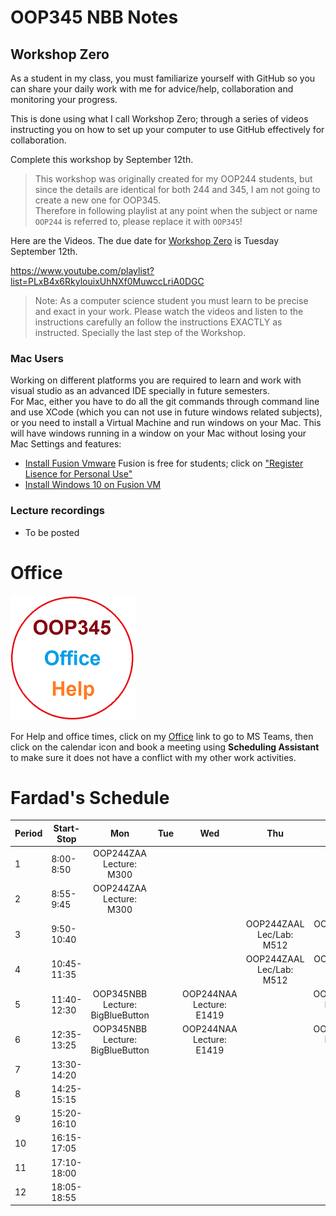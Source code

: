 # OOP345 NBB Notes


## Workshop Zero
As a student in my class, you must familiarize yourself with GitHub so you can share your daily work with me for advice/help, collaboration and monitoring your progress. 

This is done using what I call Workshop Zero; through a series of videos instructing you on how to set up your computer to use GitHub effectively for collaboration.
 
Complete this workshop by September 12th.

> This workshop was originally created for my OOP244 students, but since the details are identical for both 244 and 345, I am not going to create a new one for OOP345.<br />Therefore in following playlist at any point when the subject or name `OOP244` is referred to, please replace it with `OOP345`!

Here are the Videos. The due date for [Workshop Zero](https://www.youtube.com/playlist?list=PLxB4x6RkylouixUhNXf0MuwccLriA0DGC) is Tuesday September 12th.

https://www.youtube.com/playlist?list=PLxB4x6RkylouixUhNXf0MuwccLriA0DGC

> Note: As a computer science student you must learn to be precise and exact in your work. Please watch the videos and listen to the instructions carefully an follow the instructions EXACTLY as instructed. Specially the last step of the Workshop.

### Mac Users
Working on different platforms you are required to learn and work with visual studio as an advanced IDE specially in future semesters.<br />
For Mac, either you have to do all the git commands through command line and use XCode (which you can not use in future windows related subjects), or you need to install a Virtual Machine and run windows on your Mac. This will have windows running in a window on your Mac without losing your Mac Settings and features:
- [Install Fusion Vmware](https://www.vmware.com/ca/products/fusion/fusion-evaluation.html) Fusion is free for students; click on ["Register Lisence for Personal Use"](https://customerconnect.vmware.com/web/vmware/evalcenter?p=fusion-player-personal) 
- [Install Windows 10 on Fusion VM](https://www.groovypost.com/howto/create-custom-virtual-machine-vmware-fusion/)



### Lecture recordings
- To be posted

# Office
[![Fardad Office](Images/small345Office.png)](https://teams.microsoft.com/l/channel/19%3a1381ZsiY4b_W62-Jd3ipFIk-O77ae3qgi2LFgq7GgHg1%40thread.tacv2/General?groupId=d03b0a80-eead-4454-851c-5c1fe9428ba3&tenantId=eb34f74a-58e7-4a8b-9e59-433e4c412757)

For Help and office times, click on my  [Office](https://teams.microsoft.com/l/channel/19%3a1381ZsiY4b_W62-Jd3ipFIk-O77ae3qgi2LFgq7GgHg1%40thread.tacv2/General?groupId=d03b0a80-eead-4454-851c-5c1fe9428ba3&tenantId=eb34f74a-58e7-4a8b-9e59-433e4c412757)  link to go to MS Teams, then click on the calendar icon and book a meeting using **Scheduling Assistant** to make sure it does not have a conflict with my other work activities.

# Fardad's Schedule
| Period | Start-Stop  | Mon | Tue | Wed | Thu | Fri |
|--------|-------------|:-----------------:|:-----------------:|:-----------------:|:-----------------:|:-----------------:|
| 1      | 8:00-8:50   |   OOP244ZAA <br /> Lecture: M300    |    |     |     |    |
| 2      | 8:55-9:45   |   OOP244ZAA <br /> Lecture: M300     |    |     |    |     |
| 3      | 9:50-10:40  |     |      |     |  OOP244ZAAL <br /> Lec/Lab: M512   |  OOP345NBBL <br /> Lec/Lab: A3518    |
| 4      | 10:45-11:35 |     |   |     |  OOP244ZAAL <br /> Lec/Lab: M512  | OOP345NBBL <br /> Lec/Lab: A3518   |
| 5      | 11:40-12:30 |OOP345NBB <br /> Lecture: BigBlueButton   |     | OOP244NAA <br /> Lecture: E1419  |     |  OOP244NAAL <br /> Lec/LAB: A3512  |
| 6      | 12:35-13:25 |OOP345NBB <br /> Lecture: BigBlueButton   |      | OOP244NAA <br /> Lecture: E1419   |   |  OOP244NAAL <br /> Lec/LAB: A3512 |
| 7      | 13:30-14:20 |    |     |      |     |    |
| 8      | 14:25-15:15 |     |       |     |   |     |
| 9      | 15:20-16:10 |     |      |     |      |       |
| 10     | 16:15-17:05 |     |   |    |      |     |
| 11     | 17:10-18:00 |       |     |     |      |      |
| 12     | 18:05-18:55 |       |     |   |      |      |
